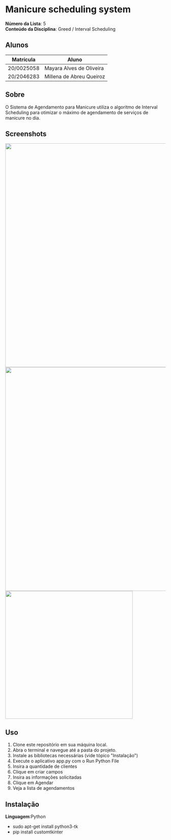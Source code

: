 # Manicure scheduling system

**Número da Lista**: 5<br>
**Conteúdo da Disciplina**: Greed / Interval Scheduling <br>

## Alunos
|Matrícula | Aluno |
| -- | -- |
|20/0025058| Mayara Alves de Oliveira
|20/2046283| Millena de Abreu Queiroz

## Sobre 
O Sistema de Agendamento para Manicure utiliza o algoritmo de Interval Scheduling para otimizar o máximo de agendamento de serviços de manicure no dia.

## Screenshots

<img src=https://github.com/projeto-de-algoritmos/Greed_Manicure_scheduling_system/assets/60625345/28e5a0dc-1b5f-4db7-ba44-54dcc6861e40 width="700">
<img src=https://github.com/projeto-de-algoritmos/Greed_Manicure_scheduling_system/assets/60625345/29fd73a4-e432-4814-b56e-4d049560f74a width="700">
<img src=https://github.com/projeto-de-algoritmos/Greed_Manicure_scheduling_system/assets/60625345/60b414d4-9a91-4910-a293-0c1588c4bd81 width="400">

## Uso 
1. Clone este repositório em sua máquina local.
2. Abra o terminal e navegue até a pasta do projeto.
3. Instale as bibliotecas necessárias (vide tópico "Instalação")
4. Execute o aplicativo app.py com o Run Python File
5. Insira a quantidade de clientes
6. Clique em criar campos
7. Insira as informações solicitadas
8. Clique em Agendar
9. Veja a lista de agendamentos
 
## Instalação 
**Linguagem**:Python <br>
- sudo apt-get install python3-tk
- pip install customtkinter




